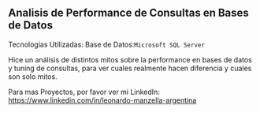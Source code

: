 ## Analisis de Performance de Consultas en Bases de Datos
Tecnologías Utilizadas: Base de Datos:`Microsoft SQL Server`

Hice un análisis de distintos mitos sobre la performance en bases de datos y tuning de consultas, para ver cuales realmente hacen diferencia y cuales son solo mitos.


Para mas Proyectos, por favor ver mi LinkedIn: https://www.linkedin.com/in/leonardo-manzella-argentina
